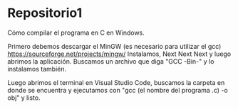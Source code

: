 # Repositorio1

Cómo compilar el programa en C en Windows.

Primero debemos descargar el MinGW (es necesario para utilizar el gcc) https://sourceforge.net/projects/mingw/
Instalamos, Next Next Next y luego abrimos la aplicación. Buscamos un archivo que diga "GCC -Bin-" y lo instalamos también.

Luego abrimos el terminal en Visual Studio Code, buscamos la carpeta en donde se encuentra y ejecutamos con "gcc (el nombre del programa .c) -o obj" y listo.
